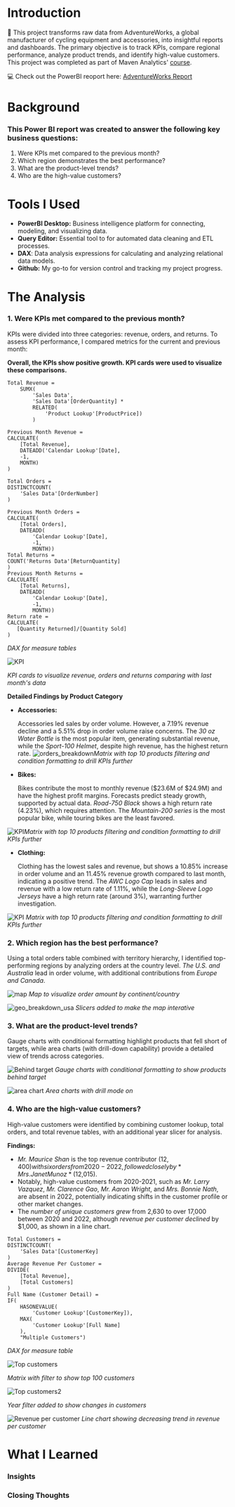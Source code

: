 # Introduction
:mega: This project transforms raw data from AdventureWorks, a global manufacturer of cycling equipment and accessories, into insightful reports and dashboards. The primary objective is to track KPIs, compare regional performance, analyze product trends, and identify high-value customers. This project was completed as part of Maven Analytics' [course](https://www.udemy.com/course/microsoft-power-bi-up-running-with-power-bi-desktop).

:computer: Check out the PowerBI reoport here: [AdventureWorks Report](https://github.com/mchenliu/PowerBI_Project/blob/main/AdventureWorks%20Report.pbix)

# Background
### This Power BI report was created to answer the following key business questions:

1. Were KPIs met compared to the previous month?
2. Which region demonstrates the best performance?
3. What are the product-level trends?
4. Who are the high-value customers?

# Tools I Used
- **PowerBI Desktop:** Business intelligence platform for connecting, modeling, and visualizing data.
- **Query Editor:** Essential tool to for  automated data cleaning and ETL processes.
- **DAX**: Data analysis expressions for calculating and analyzing relational data models.
- **Github:** My go-to for version control and tracking my project progress.

# The Analysis
### 1. Were KPIs met compared to the previous month?
KPIs were divided into three categories: revenue, orders, and returns. To assess KPI performance, I compared metrics for the current and previous month:

**Overall, the KPIs show positive growth. KPI cards were used to visualize these comparisons.**

```DAX
Total Revenue = 
    SUMX(
        'Sales Data',
        'Sales Data'[OrderQuantity] * 
        RELATED(
            'Product Lookup'[ProductPrice])
        )

Previous Month Revenue = 
CALCULATE(
    [Total Revenue],
    DATEADD('Calendar Lookup'[Date],
    -1,
    MONTH)
)

Total Orders = 
DISTINCTCOUNT(
    'Sales Data'[OrderNumber]
)

Previous Month Orders = 
CALCULATE(
    [Total Orders],
    DATEADD(
        'Calendar Lookup'[Date],
        -1,
        MONTH))
Total Returns = 
COUNT('Returns Data'[ReturnQuantity]
)
Previous Month Returns = 
CALCULATE(
    [Total Returns],
    DATEADD(
        'Calendar Lookup'[Date],
        -1,
        MONTH))
Return rate = 
CALCULATE(
   [Quantity Returned]/[Quantity Sold]
)
```
*DAX for measure tables*


![KPI](https://github.com/user-attachments/assets/1f8600cd-9e14-4b66-a6e2-fc5e19eca325)



*KPI cards to visualize revenue, orders and returns comparing with last month's data*

**Detailed Findings by Product Category**

- **Accessories:**

  Accessories led sales by order volume. However, a 7.19% revenue decline and a 5.51% drop in order volume raise concerns. The *30 oz Water Bottle* is the most popular item, generating substantial revenue, while the *Sport-100 Helmet*, despite high revenue, has the highest return rate.
![orders_breakdown](https://github.com/user-attachments/assets/33ae99ec-1adb-4554-943d-bedc9b9883bb)*Matrix with top 10 products filtering and condition formatting to drill KPIs further*


- **Bikes:**

  Bikes contribute the most to monthly revenue ($23.6M of $24.9M) and have the highest profit margins. Forecasts predict steady growth, supported by actual data. *Road-750 Black* shows a high return rate (4.23%), which requires attention. The *Mountain-200 series* is the most popular bike, while touring bikes are the least favored.

![KPI](https://github.com/user-attachments/assets/58bb94c6-ea98-4e9c-b046-0fa636e22148)*Matrix with top 10 products filtering and condition formatting to drill KPIs further*


- **Clothing:**

  Clothing has the lowest sales and revenue, but shows a 10.85% increase in order volume and an 11.45% revenue growth compared to last month, indicating a positive trend. The *AWC Logo Cap* leads in sales and revenue with a low return rate of 1.11%, while the *Long-Sleeve Logo Jerseys* have a high return rate (around 3%), warranting further investigation.

![KPI](https://github.com/user-attachments/assets/bec9150b-8544-4e79-a77b-5dce1f73ccf5)
*Matrix with top 10 products filtering and condition formatting to drill KPIs further*


### 2. Which region has the best performance?
Using a total orders table combined with territory hierarchy, I identified top-performing regions by analyzing orders at the country level. *The U.S. and Australia* lead in order volume, with additional contributions from *Europe and Canada*.

![map](https://github.com/user-attachments/assets/b3d278e6-db5a-47cc-acdc-63d5dcc21556)
*Map to visualize order amount by continent/country*

![geo_breakdown_usa](https://github.com/user-attachments/assets/5e1795db-080b-4471-9360-936c5818ef1a)
*Slicers added to make the map interative*

### 3. What are the product-level trends?

Gauge charts with conditional formatting highlight products that fell short of targets, while area charts (with drill-down capability) provide a detailed view of trends across categories.

![Behind target](https://github.com/user-attachments/assets/728af285-83ff-43db-92f8-c95117e4f7b7)
*Gauge charts with conditional formatting to show products behind target*

![area chart](https://github.com/user-attachments/assets/634d97ce-5556-4d6d-bf63-541e7a01c384)
*Area charts with drill mode on*

### 4. Who are the high-value customers?
High-value customers were identified by combining customer lookup, total orders, and total revenue tables, with an additional year slicer for analysis.

**Findings:**

- *Mr. Maurice Shan* is the top revenue contributor ($12,400) with six orders from 2020-2022, followed closely by *Mrs. Janet Munoz* ($12,015).
- Notably, high-value customers from 2020-2021, such as *Mr. Larry Vazquez*, *Mr. Clarence Gao*, *Mr. Aaron Wright*, and *Mrs. Bonnie Nath*, are absent in 2022, potentially indicating shifts in the customer profile or other market changes.
- The *number of unique customers grew* from 2,630 to over 17,000 between 2020 and 2022, although *revenue per customer declined* by $1,000, as shown in a line chart.
  
```DAX
Total Customers = 
DISTINCTCOUNT(
    'Sales Data'[CustomerKey]
)
Average Revenue Per Customer = 
DIVIDE(
    [Total Revenue],
    [Total Customers]
)
Full Name (Customer Detail) = 
IF(
    HASONEVALUE(
        'Customer Lookup'[CustomerKey]),
    MAX(
        'Customer Lookup'[Full Name]
    ),
    "Multiple Customers")
```
*DAX for measure table*

![Top customers](https://github.com/user-attachments/assets/5a5d9161-effb-447d-9d0c-3f5bf09f266e)

*Matrix with filter to show top 100 customers*

![Top customers2](https://github.com/user-attachments/assets/c1bc2cb1-50ec-4c21-9639-d7936eebdac1)

*Year filter added to show changes in customers*

![Revenue per customer](https://github.com/user-attachments/assets/84692b0f-edf5-4720-91cb-a7a3585e0fe3)
*Line chart showing decreasing trend in revenue per customer*

# What I Learned
### Insights
### Closing Thoughts
